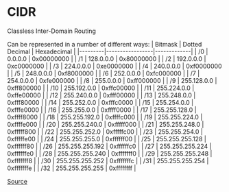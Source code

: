 # CIDR
Classless Inter-Domain Routing

Can be represented in a number of different ways:
| Bitmask | Dotted Decimal  | Hexadecimal |
|---------|-----------------|-------------|
| /0      | 0.0.0.0         | 0x00000000  |
| /1      | 128.0.0.0       | 0x80000000  |
| /2      | 192.0.0.0       | 0xc0000000  |
| /3      | 224.0.0.0       | 0xe0000000  |
| /4      | 240.0.0.0       | 0xf0000000  |
| /5      | 248.0.0.0       | 0xf8000000  |
| /6      | 252.0.0.0       | 0xfc000000  |
| /7      | 254.0.0.0       | 0xfe000000  |
| /8      | 255.0.0.0       | 0xff000000  |
| /9      | 255.128.0.0     | 0xff800000  |
| /10     | 255.192.0.0     | 0xffc00000  |
| /11     | 255.224.0.0     | 0xffe00000  |
| /12     | 255.240.0.0     | 0xfff00000  |
| /13     | 255.248.0.0     | 0xfff80000  |
| /14     | 255.252.0.0     | 0xfffc0000  |
| /15     | 255.254.0.0     | 0xfffe0000  |
| /16     | 255.255.0.0     | 0xffff0000  |
| /17     | 255.255.128.0   | 0xffff8000  |
| /18     | 255.255.192.0   | 0xffffc000  |
| /19     | 255.255.224.0   | 0xffffe000  |
| /20     | 255.255.240.0   | 0xfffff000  |
| /21     | 255.255.248.0   | 0xfffff800  |
| /22     | 255.255.252.0   | 0xfffffc00  |
| /23     | 255.255.254.0   | 0xfffffe00  |
| /24     | 255.255.255.0   | 0xffffff00  |
| /25     | 255.255.255.128 | 0xffffff80  |
| /26     | 255.255.255.192 | 0xffffffc0  |
| /27     | 255.255.255.224 | 0xffffffe0  |
| /28     | 255.255.255.240 | 0xfffffff0  |
| /29     | 255.255.255.248 | 0xfffffff8  |
| /30     | 255.255.255.252 | 0xfffffffc  |
| /31     | 255.255.255.254 | 0xfffffffe  |
| /32     | 255.255.255.255 | 0xffffffff  |

[Source](https://www.pawprint.net/designresources/netmask-converter.php)
